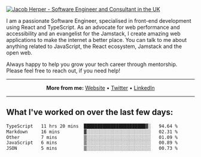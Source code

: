 [![Jacob Herper - Software Engineer and Consultant in the UK](https://res.cloudinary.com/jacobherper/image/upload/v1641506277/gh-image.png)](https://jacobherper.com/)

I am a passionate Software Engineer, specialised in front-end development using React and TypeScript. As an advocate for web performance and accessibility and an evangelist for the Jamstack, I create amazing web applications to make the internet a better place. You can talk to me about anything related to JavaScript, the React ecosystem, Jamstack and the open web.

Always happy to help you grow your tech career through mentorship. Please feel free to reach out, if you need help!

---

<p align="center">
  <strong>More from me:</strong> 
  <a href="https://jacobherper.com/">Website</a> •
  <a href="https://twitter.com/intent/follow?screen_name=jakeherp&tw_p=followbutton">Twitter</a> •
  <a href="https://www.linkedin.com/in/jacobherper/">LinkedIn</a>
</p>

---

## What I've worked on over the last few days:

<!--START_SECTION:waka-->

```txt
TypeScript   11 hrs 20 mins  ███████████████████████▓░   94.64 %
Markdown     16 mins         ▓░░░░░░░░░░░░░░░░░░░░░░░░   02.31 %
Other        7 mins          ▒░░░░░░░░░░░░░░░░░░░░░░░░   01.09 %
JavaScript   6 mins          ▒░░░░░░░░░░░░░░░░░░░░░░░░   00.89 %
JSON         5 mins          ▒░░░░░░░░░░░░░░░░░░░░░░░░   00.73 %
```

<!--END_SECTION:waka-->
